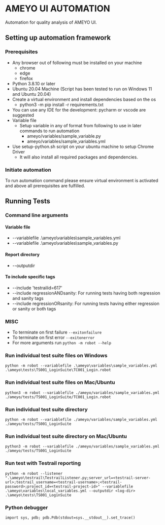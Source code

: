 # AMEYO UI AUTOMATION
Automation for quality analysis of AMEYO UI.

## Setting up automation framework
### Prerequisites
- Any browser out of following must be installed on your machine
  - chrome
  - edge
  - firefox
- Python 3.8.10 or later
- Ubuntu 20.04 Machine (Script has been tested to run on Windows 11 and Ubuntu 20.04)
- Create a virtual environment and install dependencies based on the os
  - python3 -m pip install -r requirements.txt
- You can use any IDE for the development: pycharm or vscode are suggested
- Variable file
  - Setup variable in any of format from following to use in later commands to run automation
    - ameyo/variables/sample_variable.py
    - ameyo/variables/sample_variables.yml
- Use setup-python.sh script on your ubuntu machine to setup Chrome Driver
  - It will also install all required packages and dependencies.
### Initiate automation 
To run automation command please ensure virtual environment is activated and above all prerequisites are fulfilled.


## Running Tests

### Command line arguments
#### Variable file
  - --variablefile .\ameyo\variables\sample_variables.yml
  - --variablefile .\ameyo\variables\sample_variables.py
#### Report directory
  - --outputdir <path-to-dir>
#### To include specific tags
  - --include 'testrailid=617' 
  - --include regressionANDsanity: For running tests having both regression and sanity tags
  - --include regressionORsanity: For running tests having either regression or sanity or both tags
### MISC
  - To terminate on first failure `--exitonfailure`
  - To terminate on first error `--exitonerror`
  - For more arguments run `python -m robot --help`


### Run individual test suite files on Windows
`python -m robot --variablefile .\ameyo\variables\sample_variables.yml .\ameyo\tests\TS001_LoginSuite\TC001_Login.robot`

### Run individual test suite files on Mac/Ubuntu
`python3 -m robot --variablefile ./ameyo/variables/sample_variables.yml ./ameyo/tests/TS001_LoginSuite/TC001_Login.robot`

### Run individual test suite directory
`python -m robot --variablefile ./ameyo/variables/sample_variables.yml ./ameyo/tests/TS001_LoginSuite` 

### Run individual test suite directory on Mac/Ubuntu
`python3 -m robot --variablefile ./ameyo/variables/sample_variables.yml ./ameyo/tests/TS001_LoginSuite`

### Run test with Testrail reporting
`python -m robot --listener ".\ameyo\testrail\TestrailListener.py;server_url=<testrail-server-url>;testrail_username=<testrail-username>;<testrail-password>;project_id=<testrail-project-id>" --variablefile .\ameyo\variables\local_variables.yml --outputdir <log-dir> .\ameyo\tests\TS001_LoginSuite`

### Python debugger
`import sys, pdb; pdb.Pdb(stdout=sys.__stdout__).set_trace()`